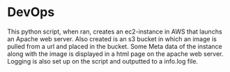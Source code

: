 # DevOps

This python script, when ran, creates an ec2-instance in AWS that launchs an Apache web server. Also created is an s3 bucket in which an image is pulled from a url and placed in the bucket. Some Meta data of the instance along with the image is displayed in a html page on the apache web server.
Logging is also set up on the script and outputted to a info.log file.